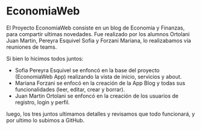 # EconomiaWeb

El Proyecto EconomiaWeb consiste en un blog de Economia y Finanzas, para compartir ultimas novedades. Fue realizado por los alumnos Ortolani Juan Martin, Pereyra Esquivel Sofia y Forzani Mariana, lo realizabamos vía reuniones de teams.

Si bien lo hicimos todos juntos:
- Sofia Pereyra Esquivel se enfoncó en la base del proyecto (EconomiaWeb App) realizando la vista de inicio, servicios y about. 
- Mariana Forzani se enfocó en la creación de la App Blog y todas sus funcionalidades (leer, editar, crear y borrar).
- Juan Martin Ortolani se enfoncó en la creación de los usuarios de registro, login y perfil.

luego, los tres juntos ultimamos detalles y revisamos que todo funcionará, y por ultimo lo subimos a GitHub. 
